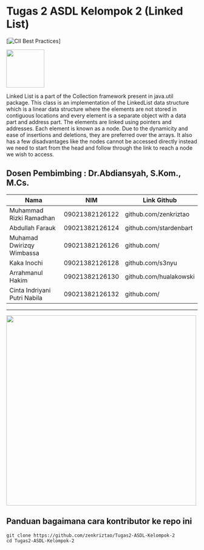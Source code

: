 # Tugas 2 ASDL Kelompok 2 (Linked List)

[![CII Best Practices](https://bestpractices.coreinfrastructure.org/projects/569/badge)]

<img src="https://www.pngitem.com/pimgs/m/174-1746632_java-logo-transparent-png-java-programming-language-logo.png" width="100">

Linked List is a part of the Collection framework present in java.util package. This class is an implementation of the LinkedList data structure which is a linear data structure where the elements are not stored in contiguous locations and every element is a separate object with a data part and address part. The elements are linked using pointers and addresses. Each element is known as a node. Due to the dynamicity and ease of insertions and deletions, they are preferred over the arrays. It also has a few disadvantages like the nodes cannot be accessed directly instead we need to start from the head and follow through the link to reach a node we wish to access.

Dosen Pembimbing : Dr.Abdiansyah, S.Kom., M.Cs.
----

Nama | NIM | Link Github
--------- | --------- | ---------
Muhammad Rizki Ramadhan | 09021382126122 | github.com/zenkriztao
Abdullah Farauk | 09021382126124 | github.com/stardenbart
Muhamad Dwirizqy Wimbassa | 09021382126126 | github.com/
Kaka Inochi | 09021382126128 | github.com/s3nyu
Arrahmanul Hakim | 09021382126130 | github.com/hualakowski
Cinta Indriyani Putri Nabila | 09021382126132 | github.com/

----

<img src="https://media.geeksforgeeks.org/wp-content/uploads/20200624224531/List-ArrayList-in-Java-In-Depth-Study.png" width="500">

## Panduan bagaimana cara kontributor ke repo ini

```
git clone https://github.com/zenkriztao/Tugas2-ASDL-Kelompok-2
cd Tugas2-ASDL-Kelompok-2

```

